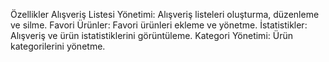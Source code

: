 

Özellikler
Alışveriş Listesi Yönetimi: Alışveriş listeleri oluşturma, düzenleme ve silme.
Favori Ürünler: Favori ürünleri ekleme ve yönetme.
İstatistikler: Alışveriş ve ürün istatistiklerini görüntüleme.
Kategori Yönetimi: Ürün kategorilerini yönetme.
